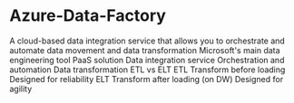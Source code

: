 # Azure-Data-Factory
A cloud-based data integration service that allows you to orchestrate and automate data movement and data transformation
Microsoft's main data engineering tool
PaaS solution
Data integration service
Orchestration and automation
Data transformation
ETL vs ELT
ETL
Transform before loading
Designed for reliability
ELT
Transform after loading (on DW)
Designed for agility
